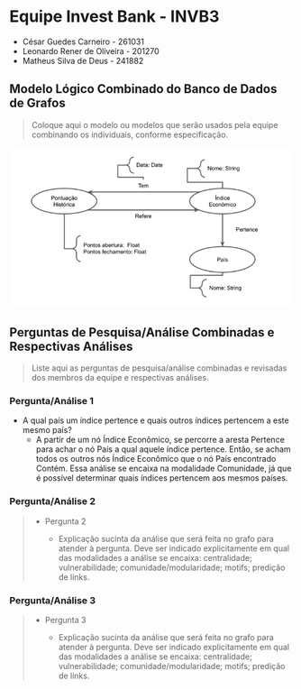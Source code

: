 # Equipe Invest Bank - INVB3
* César Guedes Carneiro - 261031
* Leonardo Rener de Oliveira - 201270
* Matheus Silva de Deus - 241882

## Modelo Lógico Combinado do Banco de Dados de Grafos
> Coloque aqui o modelo ou modelos que serão usados pela equipe combinando os individuais, conforme especificação.

![Modelo Lógico de Grafos](images/modelo-logico-grafos.png)

## Perguntas de Pesquisa/Análise Combinadas e Respectivas Análises

> Liste aqui as perguntas de pesquisa/análise combinadas e revisadas dos membros da equipe e respectivas análises.
>
### Pergunta/Análise 1
 * A qual país um índice pertence e quais outros índices pertencem a este mesmo país? 
   * A partir de um nó Índice Econômico, se percorre a aresta Pertence para achar o nó País a qual aquele índice pertence. Então, se acham todos os outros nós Índice Econômico que o nó País encontrado Contém. Essa análise se encaixa na modalidade Comunidade, já que é possível determinar quais índices pertencem aos mesmos países.

### Pergunta/Análise 2
> * Pergunta 2
>   
>   * Explicação sucinta da análise que será feita no grafo para atender à pergunta. Deve ser indicado explicitamente em qual das modalidades a análise se encaixa: centralidade; vulnerabilidade; comunidade/modularidade; motifs; predição de links.

### Pergunta/Análise 3
> * Pergunta 3
>   
>   * Explicação sucinta da análise que será feita no grafo para atender à pergunta. Deve ser indicado explicitamente em qual das modalidades a análise se encaixa: centralidade; vulnerabilidade; comunidade/modularidade; motifs; predição de links.
